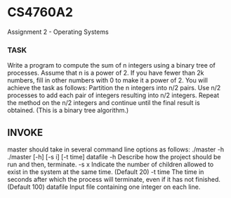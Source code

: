 # CS4760A2
Assignment 2 - Operating Systems


### TASK
Write a program to compute the sum of n integers using a binary tree of processes. Assume that n is a power of 2.
If you have fewer than 2k numbers, fill in other numbers with 0 to make it a power of 2. You will achieve the task
as follows:
Partition the n integers into n/2 pairs. Use n/2 processes to add each pair of integers resulting into n/2 integers.
Repeat the method on the n/2 integers and continue until the final result is obtained. (This is a binary tree
algorithm.)


## INVOKE

master should take in several command line options as follows:
./master -h
./master [-h] [-s i] [-t time] datafile
-h Describe how the project should be run and then, terminate.
-s x Indicate the number of children allowed to exist in the system at the same time. (Default 20)
-t time The time in seconds after which the process will terminate, even if it has not finished. (Default 100)
datafile Input file containing one integer on each line.


